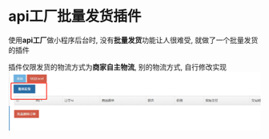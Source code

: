 # api工厂批量发货插件
使用**api工厂**做小程序后台时, 没有**批量发货**功能让人很难受, 就做了一个批量发货的插件

插件仅限发货的物流方式为**商家自主物流**, 别的物流方式, 自行修改实现
![](README_IMG/2019-03-01-23-38-03.png)